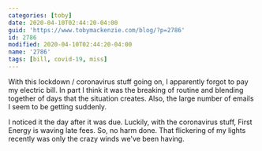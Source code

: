 ```yaml
---
categories: [toby]
date: 2020-04-10T02:44:20-04:00
guid: 'https://www.tobymackenzie.com/blog/?p=2786'
id: 2786
modified: 2020-04-10T02:44:20-04:00
name: '2786'
tags: [bill, covid-19, miss]
---
```


With this lockdown / coronavirus stuff going on, I apparently forgot to pay my electric bill.<!--more-->  In part I think it was the breaking of routine and blending together of days that the situation creates.  Also, the large number of emails I seem to be getting suddenly.

I noticed it the day after it was due.  Luckily, with the coronavirus stuff, First Energy is waving late fees.  So, no harm done.  That flickering of my lights recently was only the crazy winds we've been having.
